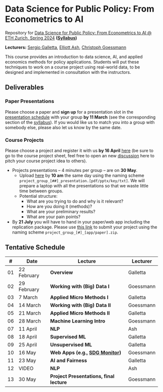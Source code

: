 # Data Science for Public Policy: From Econometrics to AI
Repository for [Data Science for Public Policy: From Econometrics to AI @ ETH Zurich, Spring 2024](https://www.vvz.ethz.ch/Vorlesungsverzeichnis/lerneinheit.view?semkez=2024S&ansicht=ALLE&lerneinheitId=176702&lang=en) **([Syllabus](https://docs.google.com/document/d/1snsoJVXi03qjOcP7LJSbw0h_LZRGLXO01ju0slzbnaY/edit?usp=sharing))**

**Lecturers:** [Sergio Galletta](https://sergio-galletta.com), [Elliott Ash](https://elliottash.com), [Christoph Goessmann](https://goessmann.io)

This course provides an introduction to data science, AI, and applied economics methods for policy applications. Students will put these techniques to work on a course project using real-world data, to be designed and implemented in consultation with the instructors.

## Deliverables

### Paper Presentations

Please choose a paper and **sign up** for a presentation slot in the [presentation schedule](https://docs.google.com/spreadsheets/d/1BE7AYdNygbMA1QcU8weLlh-wg-jnq0QJ04GFo6yW8xw/edit?usp=sharing) with your group **by 11 March** (see the corresponding section of the [syllabus](https://docs.google.com/document/d/1snsoJVXi03qjOcP7LJSbw0h_LZRGLXO01ju0slzbnaY/edit?usp=sharing)). If you would like us to match you into a group with somebody else, please also let us know by the same date.

### Course Projects

Please choose a project and register it with us **by 16 April** [here](https://docs.google.com/spreadsheets/d/1BE7AYdNygbMA1QcU8weLlh-wg-jnq0QJ04GFo6yW8xw/edit#gid=1101149893) (be sure to go to the course project sheet, feel free to open an new [discussion](https://github.com/gochristoph/data-science-for-public-policy-2024/discussions) here to pitch your course project idea to others). 
* Projects presentations – 4 minutes per group – are on **30 May**.
  * Upload [here](https://polybox.ethz.ch/index.php/s/D98ToGWyWD7wxFL) by **10 am** the same day using the naming scheme `project_group_[##]_presentation.[pdf/pptx/key/txt]`. We will prepare a laptop with all the presentations so that we waste little time between groups.
  * Potential structure:
    * What are you trying to do and why is it relevant?
    * How are you doing it (methods)?
    * What are your preliminary results?
    * What are your pain points?
* By **21 July** you will have to hand in your paper/web app including the replication package. Please use [this link](https://polybox.ethz.ch/index.php/s/D98ToGWyWD7wxFL) to submit your project using the naming scheme `project_group_[#]_[app/paper].zip`.

## Tentative Schedule
| #  | Date        | Lecture                                                        | Lecturer           |
|----|-------------|----------------------------------------------------------------|--------------------|
| 01 | 22 February | **Overview**                                                   | Galletta           |
| 02 | 29 February | **Working with (Big) Data I**                                  | Goessmann          |
| 03 | 7 March     | **Applied Micro Methods I**                                    | Galletta           |
| 04 | 14 March    | **Working with (Big) Data II**                                 | Goessmann          |
| 05 | 21 March    | **Applied Micro Methods II**                                   | Galletta           |
| 06 | 28 March    | **Machine Learning Intro**                                     | Goessmann          |
| 07 | 11 April    | **NLP**                                                        | Ash                |
| 08 | 18 April    | **Supervised ML**                                              | Galletta           |
| 09 | 25 April    | **Unsupervised ML**                                            | Galletta           |
| 10 | 16 May      | **Web Apps (e.g., [SDG Monitor](https://sdg-monitor.ethz.ch))**| Goessmann          |
| 11 | 23 May      | **AI and Fairness**                                            | Galletta           |
| 12 | VIDEO       | **NLP**                                                        | Ash                |
| 13 | 30 May      | **Project Presentations, final lecture**                       | Goessmann          |
